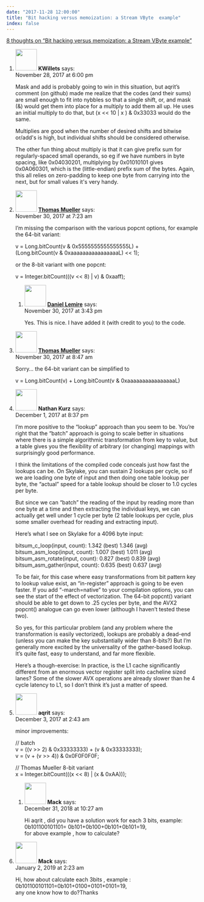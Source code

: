 ```yaml
---
date: "2017-11-28 12:00:00"
title: "Bit hacking versus memoization: a Stream VByte  example"
index: false
---
```


[8 thoughts on &ldquo;Bit hacking versus memoization: a Stream VByte example&rdquo;](/lemire/blog/2017/11-28-bit-hacking-versus-memoization-a-stream-vbyte-example)

<ol class="comment-list">
<li id="comment-292373" class="comment even thread-even depth-1">
<div class="comment-author vcard">
<img alt src="https://secure.gravatar.com/avatar/331059294e89906fef3d785f06820025?s=56&#038;d=mm&#038;r=g" srcset="https://secure.gravatar.com/avatar/331059294e89906fef3d785f06820025?s=112&#038;d=mm&#038;r=g 2x" class="avatar avatar-56 photo" height="56" width="56" decoding="async" /> <b class="fn">KWillets</b> <span class="says">says:</span> </div>
<div class="comment-metadata"><time datetime="2017-11-28T18:00:30+00:00">November 28, 2017 at 6:00 pm</time></a> </div>
<div class="comment-content">
<p>Mask and add is probably going to win in this situation, but aqrit&rsquo;s comment (on github) made me realize that the codes (and their sums) are small enough to fit into nybbles so that a single shift, or, and mask (&amp;) would get them into place for a multiply to add them all up. He uses an initial multiply to do that, but (x &lt;&lt; 10 | x ) &amp; 0x33033 would do the same.</p>
<p>Multiplies are good when the number of desired shifts and bitwise or/add&#039;s is high, but individual shifts should be considered otherwise. </p>
<p>The other fun thing about multiply is that it can give prefix sum for regularly-spaced small operands, so eg if we have numbers in byte spacing, like 0x04030201, multiplying by 0x01010101 gives 0x0A060301, which is the (little-endian) prefix sum of the bytes. Again, this all relies on zero-padding to keep one byte from carrying into the next, but for small values it&#039;s very handy.</p>
</div>
</li>
<li id="comment-292453" class="comment odd alt thread-odd thread-alt depth-1 parent">
<div class="comment-author vcard">
<img alt src="https://secure.gravatar.com/avatar/f24a348af91812e0677278655fd8e1e8?s=56&#038;d=mm&#038;r=g" srcset="https://secure.gravatar.com/avatar/f24a348af91812e0677278655fd8e1e8?s=112&#038;d=mm&#038;r=g 2x" class="avatar avatar-56 photo" height="56" width="56" decoding="async" /> <b class="fn"><a href="https://github.com/thomasmueller/minperf" class="url" rel="ugc external nofollow">Thomas Mueller</a></b> <span class="says">says:</span> </div>
<div class="comment-metadata"><time datetime="2017-11-30T07:23:59+00:00">November 30, 2017 at 7:23 am</time></a> </div>
<div class="comment-content">
<p>I&rsquo;m missing the comparison with the various popcnt options, for example the 64-bit variant:</p>
<p> v = Long.bitCount(v &amp; 0x5555555555555555L) +<br/>
(Long.bitCount(v &amp; 0xaaaaaaaaaaaaaaaaL) &lt;&lt; 1);</p>
<p>or the 8-bit variant with one popcnt:</p>
<p> v = Integer.bitCount(((v &lt;&lt; 8) | v) &amp; 0xaaff);</p>
</div>
<ol class="children">
<li id="comment-292467" class="comment byuser comment-author-lemire bypostauthor even depth-2">
<div class="comment-author vcard">
<img alt src="https://secure.gravatar.com/avatar/2ca999bef9535950f5b84281a4dab006?s=56&#038;d=mm&#038;r=g" srcset="https://secure.gravatar.com/avatar/2ca999bef9535950f5b84281a4dab006?s=112&#038;d=mm&#038;r=g 2x" class="avatar avatar-56 photo" height="56" width="56" loading="lazy" decoding="async" /> <b class="fn"><a href="https://lemire.me/en/" class="url" rel="ugc">Daniel Lemire</a></b> <span class="says">says:</span> </div>
<div class="comment-metadata"><time datetime="2017-11-30T15:43:05+00:00">November 30, 2017 at 3:43 pm</time></a> </div>
<div class="comment-content">
<p>Yes. This is nice. I have added it (with credit to you) to the code.</p>
</div>
</li>
</ol>
</li>
<li id="comment-292454" class="comment odd alt thread-even depth-1">
<div class="comment-author vcard">
<img alt src="https://secure.gravatar.com/avatar/f24a348af91812e0677278655fd8e1e8?s=56&#038;d=mm&#038;r=g" srcset="https://secure.gravatar.com/avatar/f24a348af91812e0677278655fd8e1e8?s=112&#038;d=mm&#038;r=g 2x" class="avatar avatar-56 photo" height="56" width="56" loading="lazy" decoding="async" /> <b class="fn"><a href="https://github.com/thomasmueller/minperf" class="url" rel="ugc external nofollow">Thomas Mueller</a></b> <span class="says">says:</span> </div>
<div class="comment-metadata"><time datetime="2017-11-30T08:47:57+00:00">November 30, 2017 at 8:47 am</time></a> </div>
<div class="comment-content">
<p>Sorry&#8230; the 64-bit variant can be simplified to </p>
<p>v = Long.bitCount(v) + Long.bitCount(v &amp; 0xaaaaaaaaaaaaaaaaL)</p>
</div>
</li>
<li id="comment-292533" class="comment even thread-odd thread-alt depth-1">
<div class="comment-author vcard">
<img alt src="https://secure.gravatar.com/avatar/42db3b38e7ec7d5daa0813add239f16c?s=56&#038;d=mm&#038;r=g" srcset="https://secure.gravatar.com/avatar/42db3b38e7ec7d5daa0813add239f16c?s=112&#038;d=mm&#038;r=g 2x" class="avatar avatar-56 photo" height="56" width="56" loading="lazy" decoding="async" /> <b class="fn">Nathan Kurz</b> <span class="says">says:</span> </div>
<div class="comment-metadata"><time datetime="2017-12-01T20:37:35+00:00">December 1, 2017 at 8:37 pm</time></a> </div>
<div class="comment-content">
<p>I&rsquo;m more positive to the &ldquo;lookup&rdquo; approach than you seem to be. You&rsquo;re right that the &ldquo;batch&rdquo; approach is going to scale better in situations where there is a simple algorithmic transformation from key to value, but a table gives you the flexibility of arbitrary (or changing) mappings with surprisingly good performance. </p>
<p>I think the limitations of the compiled code conceals just how fast the lookups can be. On Skylake, you can sustain 2 lookups per cycle, so if we are loading one byte of input and then doing one table lookup per byte, the &ldquo;actual&rdquo; speed for a table lookup should be closer to 1.0 cycles per byte. </p>
<p>But since we can &ldquo;batch&rdquo; the reading of the input by reading more than one byte at a time and then extracting the individual keys, we can actually get well under 1 cycle per byte (2 table lookups per cycle, plus some smaller overhead for reading and extracting input). </p>
<p>Here&rsquo;s what I see on Skylake for a 4096 byte input:</p>
<p>bitsum_c_loop(input, count): 1.342 (best) 1.346 (avg)<br/>
bitsum_asm_loop(input, count): 1.007 (best) 1.011 (avg)<br/>
bitsum_asm_rotate(input, count): 0.827 (best) 0.839 (avg)<br/>
bitsum_asm_gather(input, count): 0.635 (best) 0.637 (avg)</p>
<p>To be fair, for this case where easy transformations from bit pattern key to lookup value exist, an &ldquo;in-register&rdquo; approach is going to be even faster. If you add &ldquo;-march=native&rdquo; to your compilation options, you can see the start of the effect of vectorization. The 64-bit popcnt() variant should be able to get down to .25 cycles per byte, and the AVX2 popcnt() analogue can go even lower (although I haven&rsquo;t tested these two). </p>
<p>So yes, for this particular problem (and any problem where the transformation is easily vectorized), lookups are probably a dead-end (unless you can make the key substantially wider than 8-bits?) But I&rsquo;m generally more excited by the universality of the gather-based lookup. It&rsquo;s quite fast, easy to understand, and far more flexible. </p>
<p>Here&rsquo;s a though-exercise: In practice, is the L1 cache significantly different from an enormous vector register split into cacheline sized lanes? Some of the slower AVX operations are already slower than he 4 cycle latency to L1, so I don&rsquo;t think it&rsquo;s just a matter of speed.</p>
</div>
</li>
<li id="comment-292605" class="comment odd alt thread-even depth-1 parent">
<div class="comment-author vcard">
<img alt src="https://secure.gravatar.com/avatar/2f4c567fa22e1d1949be12e161fcab5b?s=56&#038;d=mm&#038;r=g" srcset="https://secure.gravatar.com/avatar/2f4c567fa22e1d1949be12e161fcab5b?s=112&#038;d=mm&#038;r=g 2x" class="avatar avatar-56 photo" height="56" width="56" loading="lazy" decoding="async" /> <b class="fn">aqrit</b> <span class="says">says:</span> </div>
<div class="comment-metadata"><time datetime="2017-12-03T02:43:28+00:00">December 3, 2017 at 2:43 am</time></a> </div>
<div class="comment-content">
<p>minor improvements:</p>
<p>// batch<br/>
v = ((v &gt;&gt; 2) &amp; 0x33333333) + (v &amp; 0x33333333);<br/>
v = (v + (v &gt;&gt; 4)) &amp; 0x0F0F0F0F;</p>
<p>// Thomas Mueller 8-bit variant<br/>
x = Integer.bitCount(((x &lt;&lt; 8) | (x &amp; 0xAA)));</p>
</div>
<ol class="children">
<li id="comment-377413" class="comment even depth-2">
<div class="comment-author vcard">
<img alt src="https://secure.gravatar.com/avatar/956e4ba44068f958cb6b47af4a84bebe?s=56&#038;d=mm&#038;r=g" srcset="https://secure.gravatar.com/avatar/956e4ba44068f958cb6b47af4a84bebe?s=112&#038;d=mm&#038;r=g 2x" class="avatar avatar-56 photo" height="56" width="56" loading="lazy" decoding="async" /> <b class="fn">Mack</b> <span class="says">says:</span> </div>
<div class="comment-metadata"><time datetime="2018-12-31T10:27:10+00:00">December 31, 2018 at 10:27 am</time></a> </div>
<div class="comment-content">
<p>Hi aqrit , did you have a solution work for each 3 bits, example:<br/>
0b101100101101= 0b101+0b100+0b101+0b101=19,<br/>
for above example , how to calculate?</p>
</div>
</li>
</ol>
</li>
<li id="comment-378031" class="comment odd alt thread-odd thread-alt depth-1">
<div class="comment-author vcard">
<img alt src="https://secure.gravatar.com/avatar/a5918ca9d2fb7ee42ec22da9ec3d3413?s=56&#038;d=mm&#038;r=g" srcset="https://secure.gravatar.com/avatar/a5918ca9d2fb7ee42ec22da9ec3d3413?s=112&#038;d=mm&#038;r=g 2x" class="avatar avatar-56 photo" height="56" width="56" loading="lazy" decoding="async" /> <b class="fn">Mack</b> <span class="says">says:</span> </div>
<div class="comment-metadata"><time datetime="2019-01-02T02:23:15+00:00">January 2, 2019 at 2:23 am</time></a> </div>
<div class="comment-content">
<p>Hi, how about calculate each 3bits , example :<br/>
0b101100101101=0b101+0100+0101+0101=19,<br/>
any one know how to do?Thanks</p>
</div>
</li>
</ol>
